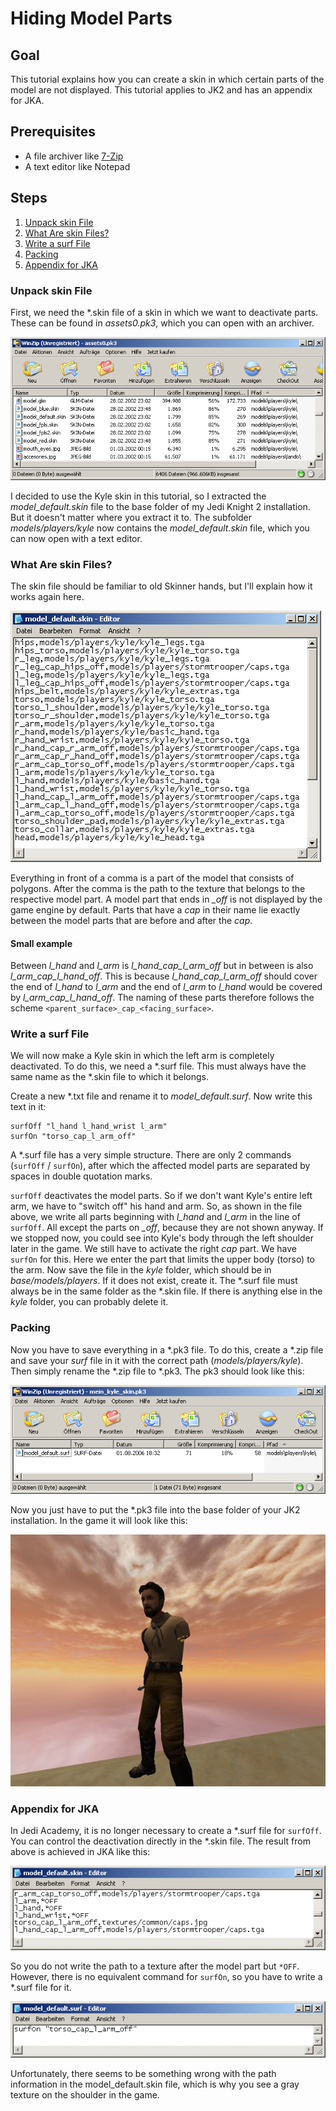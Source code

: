 # Hiding Model Parts

## Goal

This tutorial explains how you can create a skin in which certain parts of the model are not displayed. This tutorial applies to JK2 and has an appendix for JKA.

## Prerequisites

- A file archiver like [7-Zip](http://www.7-zip.org/)
- A text editor like Notepad

## Steps

1. [Unpack skin File](#unpack-skin-file)
2. [What Are skin Files?](#what-are-skin-files)
3. [Write a surf File](#write-a-surf-file)
4. [Packing](#packing)
5. [Appendix for JKA](#appendix-for-jka)

### Unpack skin File

First, we need the \*.skin file of a skin in which we want to deactivate parts. These can be found in *assets0.pk3*, which you can open with an archiver.

![Unpack skin files](hiding-model-parts-unpack-skin.png)

I decided to use the Kyle skin in this tutorial, so I extracted the *model_default.skin* file to the base folder of my Jedi Knight 2 installation. But it doesn't matter where you extract it to. The subfolder *models/players/kyle* now contains the *model_default.skin* file, which you can now open with a text editor.

### What Are skin Files?

The skin file should be familiar to old Skinner hands, but I'll explain how it works again here.

![model_default.skin file of the Kyle model](hiding-model-parts-model_default-skin-file.png)

Everything in front of a comma is a part of the model that consists of polygons. After the comma is the path to the texture that belongs to the respective model part. A model part that ends in *_off* is not displayed by the game engine by default. Parts that have a *_cap_* in their name lie exactly between the model parts that are before and after the *_cap_*.

#### Small example

Between *l_hand* and *l_arm* is *l_hand_cap_l_arm_off* but in between is also *l_arm_cap_l_hand_off*. This is because *l_hand_cap_l_arm_off* should cover the end of *l_hand* to *l_arm* and the end of *l_arm* to *l_hand* would be covered by *l_arm_cap_l_hand_off*. The naming of these parts therefore follows the scheme `<parent_surface>_cap_<facing_surface>`.

### Write a surf File

We will now make a Kyle skin in which the left arm is completely deactivated. To do this, we need a \*.surf file. This must always have the same name as the \*.skin file to which it belongs.

Create a new \*.txt file and rename it to *model_default.surf*. Now write this text in it:

    surfOff "l_hand l_hand_wrist l_arm"
    surfOn "torso_cap_l_arm_off"
   
A \*.surf file has a very simple structure. There are only 2 commands (`surfOff` / `surfOn`), after which the affected model parts are separated by spaces in double quotation marks.

`surfOff` deactivates the model parts. So if we don't want Kyle's entire left arm, we have to "switch off" his hand and arm. So, as shown in the file above, we write all parts beginning with *l_hand* and *l_arm* in the line of `surfOff`. All except the parts on *_off*, because they are not shown anyway. If we stopped now, you could see into Kyle's body through the left shoulder later in the game. We still have to activate the right *_cap_* part. We have `surfOn` for this. Here we enter the part that limits the upper body (torso) to the arm. Now save the file in the *kyle* folder, which should be in *base/models/players*. If it does not exist, create it. The \*.surf file must always be in the same folder as the \*.skin file. If there is anything else in the *kyle* folder, you can probably delete it.

### Packing

Now you have to save everything in a \*.pk3 file. To do this, create a \*.zip file and save your *surf* file in it with the correct path (*models/players/kyle*). Then simply rename the \*.zip file to \*.pk3. The pk3 should look like this:

![The final pk3 file](hidind-model-parts-surf-packed.png)

Now you just have to put the \*.pk3 file into the base folder of your JK2 installation. In the game it will look like this:

![Kyle model without arm](hiding-model-parts-kyle-without-arm.jpg)

### Appendix for JKA

In Jedi Academy, it is no longer necessary to create a \*.surf file for `surfOff`. You can control the deactivation directly in the \*.skin file. The result from above is achieved in JKA like this:

![surfOff in skin file](hiding-model-parts-skin-jka-off.png)

So you do not write the path to a texture after the model part but `*OFF`. However, there is no equivalent command for `surfOn`, so you have to write a \*.surf file for it.

![surfOn for Jedi Academy](hiding-model-parts-surf-jka-on.png)

Unfortunately, there seems to be something wrong with the path information in the model_default.skin file, which is why you see a gray texture on the shoulder in the game.
